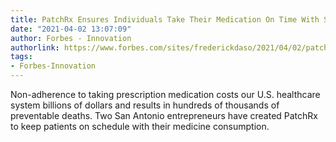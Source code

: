 ```yaml
---
title: PatchRx Ensures Individuals Take Their Medication On Time With Smart Technology
date: "2021-04-02 13:07:09"
author: Forbes - Innovation
authorlink: https://www.forbes.com/sites/frederickdaso/2021/04/02/patchrx-ensures-individuals-take-their-medication-on-time-with-smart-technology/
tags:
- Forbes-Innovation
---
```

Non-adherence to taking prescription medication costs our U.S. healthcare system billions of dollars and results in hundreds of thousands of preventable deaths. Two San Antonio entrepreneurs have created PatchRx to keep patients on schedule with their medicine consumption.